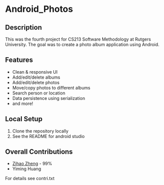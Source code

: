 # Android_Photos

## Description
This was the fourth project for CS213 Software Methodology at Rutgers University. The goal was to create a photo album application using Android.

## Features
* Clean & responsive UI
* Add/edit/delete albums
* Add/edit/delete photos
* Move/copy photos to different albums
* Search person or location
* Data persistence using serialization
* and more!

## Local Setup
1. Clone the repository locally
2. See the README for android studio

## Overall Contributions 

- [Zihao Zheng](https://github.com/zhengzihao2002) - 99%
- Yiming Huang 

For details see contri.txt
